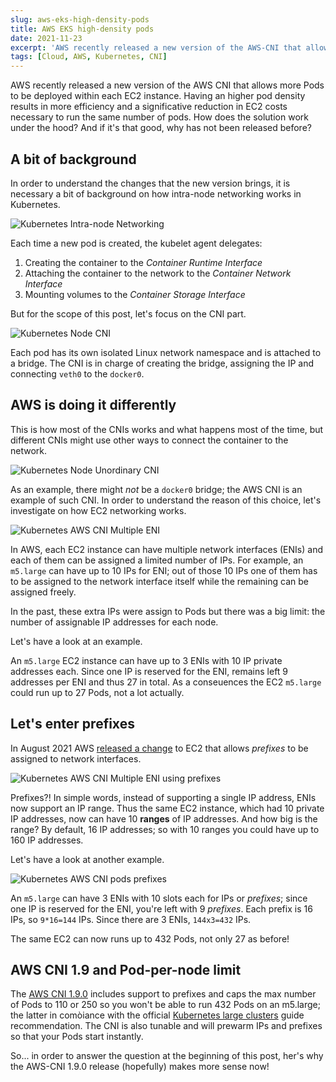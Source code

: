 ```yaml
---
slug: aws-eks-high-density-pods
title: AWS EKS high-density pods
date: 2021-11-23
excerpt: 'AWS recently released a new version of the AWS-CNI that allows more Pods per node...'
tags: [Cloud, AWS, Kubernetes, CNI]
---
```


<script>
  import Image from "$lib/components/base/image.svelte";
  import MarkerHighlight from "$lib/components/style/marker-highlight.svelte";
</script>

AWS recently released a new version of the AWS CNI that allows more Pods to be
deployed within each EC2 instance. Having an higher pod density results in more
efficiency and a significative reduction in EC2 costs necessary to run the same
number of pods. How does the solution work under the hood? And if it's that
good, why has not been released before?

## A bit of background

In order to understand the changes that the new version brings, it is necessary
a bit of background on how intra-node networking works in Kubernetes.

<Image
  path="posts/{slug}"
  filename="intra-node-networking"
  alt="Kubernetes Intra-node Networking"
/>

Each time a new pod is created, the kubelet agent delegates:

1. Creating the container to the _Container Runtime Interface_
1. Attaching the container to the network to the _Container Network Interface_
1. Mounting volumes to the _Container Storage Interface_

But for the scope of this post, let's focus on the CNI part.

<Image
  path="posts/{slug}"
  filename="node-cni"
  alt="Kubernetes Node CNI"
/>

Each pod has its own isolated Linux network namespace and is attached to a
bridge. The CNI is in charge of creating the bridge, assigning the IP and
connecting `veth0` to the `docker0`.

## AWS is doing it differently

This is how most of the CNIs works and what happens most of the time, but
different CNIs might use other ways to connect the container to the network.

<Image
  path="posts/{slug}"
  filename="node-unordinary-cni"
  alt="Kubernetes Node Unordinary CNI"
/>

As an example, there might _not_ be a `docker0` bridge; the AWS CNI is an
example of such CNI. In order to understand the reason of this choice, let's
investigate on how EC2 networking works.

<Image
  path="posts/{slug}"
  filename="aws-cni-multiple-eni"
  alt="Kubernetes AWS CNI Multiple ENI"
/>

In AWS, each EC2 instance can have multiple network interfaces (ENIs) and each
of them can be assigned a limited number of IPs. For example, an `m5.large` can
have up to 10 IPs for ENI; out of those 10 IPs one of them has to be assigned to
the network interface itself while the remaining can be assigned freely.

In the past, these extra IPs were assign to Pods but there was a big limit: the
number of assignable IP addresses for each node.

Let's have a look at an example.

An `m5.large` EC2 instance can have up to 3 ENIs with 10 IP private addresses
each. Since one IP is reserved for the ENI, remains left 9 addresses per ENI and
thus 27 in total. As a conseuences the EC2 `m5.large` could run up to 27 Pods,
not a lot actually.

## Let's enter prefixes

In August 2021 AWS [released a change](https://aws.amazon.com/it/about-aws/whats-new/2021/07/amazon-virtual-private-cloud-vpc-customers-can-assign-ip-prefixes-ec2-instances/)
to EC2 that allows _prefixes_ to be assigned to network interfaces.

<Image
  path="posts/{slug}"
  filename="aws-cni-multiple-eni-prefix"
  alt="Kubernetes AWS CNI Multiple ENI using prefixes"
/>

Prefixes?! In simple words, instead of supporting a single IP address, ENIs now
support an IP range. Thus the same EC2 instance, which had 10 private IP
addresses, now can have 10 **ranges** of IP addresses. And how big is the range?
By default, 16 IP addresses; so with 10 ranges <MarkerHighlight>you could have
up to 160 IP addresses</MarkerHighlight>.

Let's have a look at another example.

<Image
  path="posts/{slug}"
  filename="aws-cni-pods-prefix"
  alt="Kubernetes AWS CNI pods prefixes"
/>

An `m5.large` can have 3 ENIs with 10 slots each for IPs or _prefixes_; since
one IP is reserved for the ENI, you're left with 9 _prefixes_. Each prefix is 16
IPs, so `9*16=144` IPs. Since there are 3 ENIs, `144x3=432` IPs.

The same EC2 can now runs <MarkerHighlight>up to 432 Pods</MarkerHighlight>, not
only 27 as before!

## AWS CNI 1.9 and Pod-per-node limit

The [AWS CNI 1.9.0](https://aws.amazon.com/it/blogs/containers/amazon-vpc-cni-increases-pods-per-node-limits/) includes support to prefixes and
caps the max number of Pods to 110 or 250 so you won't be able to run 432 Pods
on an m5.large; the latter in comòiance with the official [Kubernetes large clusters](https://kubernetes.io/docs/setup/best-practices/cluster-large/)
guide recommendation. The CNI is also tunable and will prewarm IPs and prefixes
so that your Pods start instantly.

So... in order to answer the question at the beginning of this post, her's why
the AWS-CNI 1.9.0 release (hopefully) makes more sense now!
